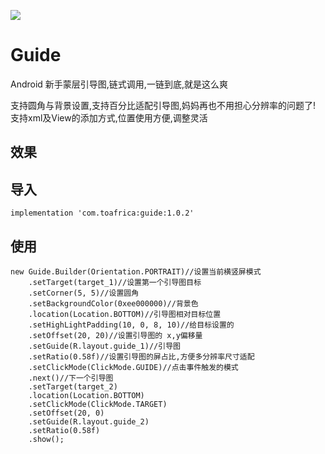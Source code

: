 [![](https://api.bintray.com/packages/wildme/maven/guide/images/download.svg)](https://bintray.com/wildme/maven/guide)


# Guide
Android 新手蒙层引导图,链式调用,一链到底,就是这么爽

支持圆角与背景设置,支持百分比适配引导图,妈妈再也不用担心分辨率的问题了!
支持xml及View的添加方式,位置使用方便,调整灵活



## 效果



## 导入

```
implementation 'com.toafrica:guide:1.0.2'
```

## 使用

```
new Guide.Builder(Orientation.PORTRAIT)//设置当前横竖屏模式
    .setTarget(target_1)//设置第一个引导图目标
    .setCorner(5, 5)//设置圆角
    .setBackgroundColor(0xee000000)//背景色
    .location(Location.BOTTOM)//引导图相对目标位置
    .setHighLightPadding(10, 0, 8, 10)//给目标设置的
    .setOffset(20, 20)//设置引导图的 x,y偏移量
    .setGuide(R.layout.guide_1)//引导图
    .setRatio(0.58f)//设置引导图的屏占比,方便多分辨率尺寸适配
    .setClickMode(ClickMode.GUIDE)//点击事件触发的模式
    .next()//下一个引导图
    .setTarget(target_2)
    .location(Location.BOTTOM)
    .setClickMode(ClickMode.TARGET)
    .setOffset(20, 0)
    .setGuide(R.layout.guide_2)
    .setRatio(0.58f)
    .show();
```

